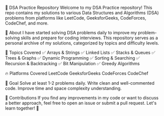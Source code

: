 🚀 DSA Practice Repository
Welcome to my DSA Practice repository! This repo contains my solutions to various Data Structures and Algorithms (DSA) problems from platforms like LeetCode, GeeksforGeeks, CodeForces, CodeChef, and more.

📌 About
I have started solving DSA problems daily to improve my problem-solving skills and prepare for coding interviews. This repository serves as a personal archive of my solutions, categorized by topics and difficulty levels.

📑 Topics Covered
✅ Arrays & Strings
✅ Linked Lists
✅ Stacks & Queues
✅ Trees & Graphs
✅ Dynamic Programming
✅ Sorting & Searching
✅ Recursion & Backtracking
✅ Bit Manipulation
✅ Greedy Algorithms

🔥 Platforms Covered
LeetCode
GeeksforGeeks
CodeForces
CodeChef

🎯 Goal
Solve at least 1-2 problems daily.
Write clean and well-commented code.
Improve time and space complexity understanding.

🤝 Contributions
If you find any improvements in my code or want to discuss a better approach, feel free to open an issue or submit a pull request. Let's learn together! 🚀
